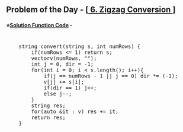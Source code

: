 ## Problem of the Day - [<a href="https://leetcode.com/problems/zigzag-conversion/description/"> 6. Zigzag Conversion </a>]


#### ⭐<ins>Solution Function Code</ins> -
<pre>

    string convert(string s, int numRows) {
        if(numRows <= 1) return s;
        vector<string>v(numRows, ""); 
        int j = 0, dir = -1;
        for(int i = 0; i < s.length(); i++){
            if(j == numRows - 1 || j == 0) dir *= (-1); 
		    v[j] += s[i];
            if(dir == 1) j++;
            else j--;
        }
        string res;
        for(auto &it : v) res += it; 
        return res;
    }
</pre>

